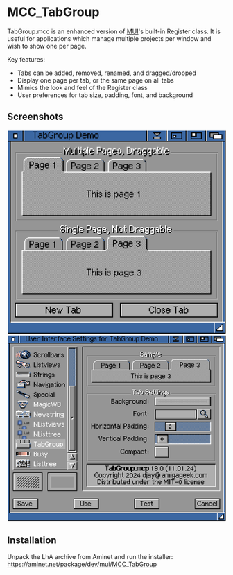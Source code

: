 # MCC_TabGroup

TabGroup.mcc is an enhanced version of [MUI](https://en.wikipedia.org/wiki/Magic_User_Interface)'s built-in Register class.
It is useful for applications which manage multiple projects per window
and wish to show one per page.

Key features:

- Tabs can be added, removed, renamed, and dragged/dropped
- Display one page per tab, or the same page on all tabs
- Mimics the look and feel of the Register class
- User preferences for tab size, padding, font, and background

## Screenshots

<img src="Screenshot.png" width="512">

<img src="Screenshot2.png" width="706">

## Installation

Unpack the LhA archive from Aminet and run the installer:
https://aminet.net/package/dev/mui/MCC_TabGroup
